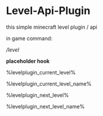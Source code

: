 # Level-Api-Plugin
this simple minecraft level plugin / api


in game command:

*/level*

**placeholder hook**

%levelplugin_current_level%

%levelplugin_current_level_name%

%levelplugin_next_level%

%levelplugin_next_level_name%

